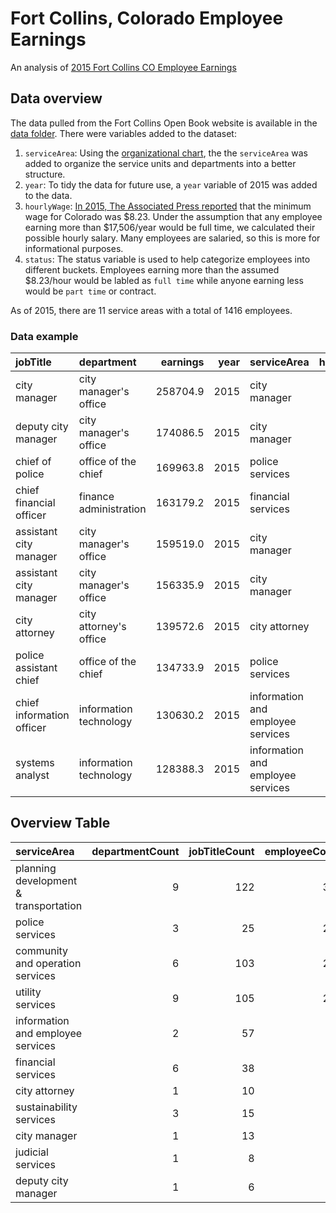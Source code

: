 Fort Collins, Colorado Employee Earnings
================

An analysis of [2015 Fort Collins CO Employee Earnings](http://www.fcgov.com/openbook/?action=browse-salaries)

Data overview
-------------

The data pulled from the Fort Collins Open Book website is available in the [data folder](data/raw). There were variables added to the dataset:

1.  `serviceArea`: Using the [organizational chart](assets/fortCollinsOrganization.pdf), the the `serviceArea` was added to organize the service units and departments into a better structure.
2.  `year`: To tidy the data for future use, a `year` variable of 2015 was added to the data.
3.  `hourlyWage`: [In 2015, The Associated Press reported](http://denver.cbslocal.com/2015/01/01/colorado-minimum-wage-rises-to-8-23-in-2015/) that the minimum wage for Colorado was $8.23. Under the assumption that any employee earning more than $17,506/year would be full time, we calculated their possible hourly salary. Many employees are salaried, so this is more for informational purposes.
4.  `status`: The status variable is used to help categorize employees into different buckets. Employees earning more than the assumed $8.23/hour would be labled as `full time` while anyone earning less would be `part time` or contract.

As of 2015, there are 11 service areas with a total of 1416 employees.

### Data example

| jobTitle                  | department             |  earnings|  year| serviceArea                       |  hourlyWage| status    |
|:--------------------------|:-----------------------|---------:|-----:|:----------------------------------|-----------:|:----------|
| city manager              | city manager's office  |  258704.9|  2015| city manager                      |      124.38| full time |
| deputy city manager       | city manager's office  |  174086.5|  2015| city manager                      |       83.70| full time |
| chief of police           | office of the chief    |  169963.8|  2015| police services                   |       81.71| full time |
| chief financial officer   | finance administration |  163179.2|  2015| financial services                |       78.45| full time |
| assistant city manager    | city manager's office  |  159519.0|  2015| city manager                      |       76.69| full time |
| assistant city manager    | city manager's office  |  156335.9|  2015| city manager                      |       75.16| full time |
| city attorney             | city attorney's office |  139572.6|  2015| city attorney                     |       67.10| full time |
| police assistant chief    | office of the chief    |  134733.9|  2015| police services                   |       64.78| full time |
| chief information officer | information technology |  130630.2|  2015| information and employee services |       62.80| full time |
| systems analyst           | information technology |  128388.3|  2015| information and employee services |       61.73| full time |

Overview Table
--------------

| serviceArea                           |  departmentCount|  jobTitleCount|  employeeCount|  medianSalary|
|:--------------------------------------|----------------:|--------------:|--------------:|-------------:|
| planning development & transportation |                9|            122|            391|      37477.48|
| police services                       |                3|             25|            286|      80195.07|
| community and operation services      |                6|            103|            255|      47498.33|
| utility services                      |                9|            105|            244|      54644.11|
| information and employee services     |                2|             57|             98|      65725.87|
| financial services                    |                6|             38|             55|      36946.86|
| city attorney                         |                1|             10|             24|      57571.79|
| sustainability services               |                3|             15|             23|      42539.25|
| city manager                          |                1|             13|             20|      48765.03|
| judicial services                     |                1|              8|             14|      20111.85|
| deputy city manager                   |                1|              6|              6|      57108.05|
